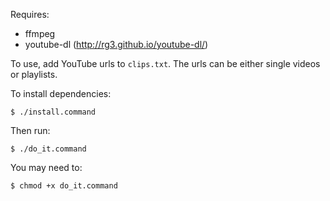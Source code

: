 Requires:
* ffmpeg
* youtube-dl (http://rg3.github.io/youtube-dl/)

To use, add YouTube urls to `clips.txt`. The urls can be either single
videos or playlists.

To install dependencies:

`$ ./install.command`

Then run:

`$ ./do_it.command`

You may need to:

`$ chmod +x do_it.command`
